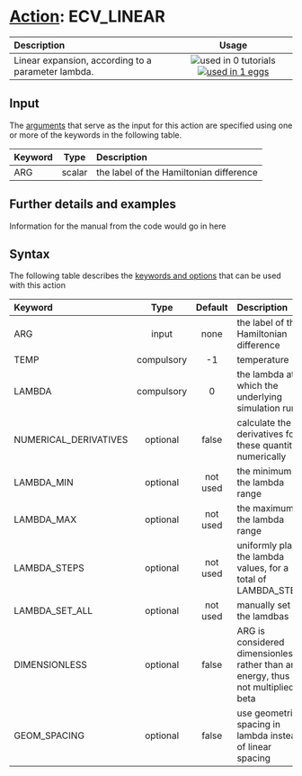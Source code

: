 # [Action](actions.md): ECV_LINEAR

| Description    | Usage |
|:--------|:--------:|
| Linear expansion, according to a parameter lambda. | ![used in 0 tutorials](https://img.shields.io/badge/tutorials-0-red.svg)[![used in 1 eggs](https://img.shields.io/badge/nest-1-green.svg)](https://www.plumed-nest.org/browse.html?search=ECV_LINEAR) | 

## Input

The [arguments](specifying_arguments.html) that serve as the input for this action are specified using one or more of the keywords in the following table.

| Keyword |  Type | Description |
|:--------|:------:|:-----------|
| ARG | scalar | the label of the Hamiltonian difference |


## Further details and examples 
Information for the manual from the code would go in here 
## Syntax 
The following table describes the [keywords and options](parsing.md) that can be used with this action 

| Keyword | Type | Default | Description |
|:-------|:----:|:-------:|:-----------|
| ARG | input | none | the label of the Hamiltonian difference |
| TEMP | compulsory | -1 |  temperature |
| LAMBDA | compulsory | 0 |  the lambda at which the underlying simulation runs |
| NUMERICAL_DERIVATIVES | optional | false |  calculate the derivatives for these quantities numerically |
| LAMBDA_MIN | optional | not used |  the minimum of the lambda range |
| LAMBDA_MAX | optional | not used |  the maximum of the lambda range |
| LAMBDA_STEPS | optional | not used | uniformly place the lambda values, for a total of LAMBDA_STEPS |
| LAMBDA_SET_ALL | optional | not used | manually set all the lamdbas |
| DIMENSIONLESS | optional | false |  ARG is considered dimensionless rather than an energy, thus is not multiplied by beta |
| GEOM_SPACING | optional | false |  use geometrical spacing in lambda instead of linear spacing |
